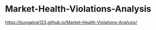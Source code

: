 # Market-Health-Violations-Analysis
https://bungalow123.github.io/Market-Health-Violations-Analysis/
